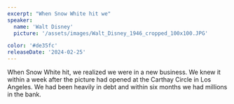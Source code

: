 ```yaml
---
excerpt: "When Snow White hit we"
speaker:
  name: 'Walt Disney'
  picture: '/assets/images/Walt_Disney_1946_cropped_100x100.JPG'

color: '#de35fc'
releaseDate: '2024-02-25'
---
```

When Snow White hit, we realized we were in a new business. We knew it within a week after the picture had opened at the Carthay Circle in Los Angeles. We had been heavily in debt and within six months we had millions in the bank.
